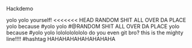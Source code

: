 Hackdemo

yolo
yolo yourself!
<<<<<<< HEAD
RANDOM SHIT ALL OVER DA PLACE
yolo because #yolo yolo
#@RANDOM SHIT ALL OVER DA PLACE
yolo because #yolo yolo
lololololololo
do you even git bro?
this is the mighty line!!!! #hashtag
HAHAHAHAHAHAHAHAHA

